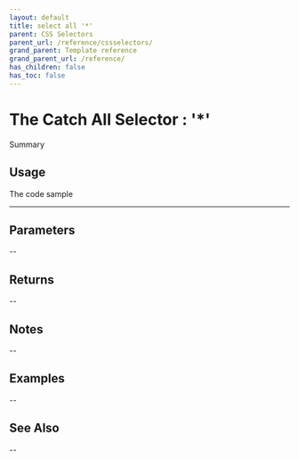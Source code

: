 ```yaml
---
layout: default
title: select all '*'
parent: CSS Selectors
parent_url: /reference/cssselectors/
grand_parent: Template reference
grand_parent_url: /reference/
has_children: false
has_toc: false
---
```


# The Catch All Selector : '*'

Summary

## Usage

 The code sample

---

## Parameters

--

## Returns 

--

## Notes


-- 

## Examples


--


## See Also


--

